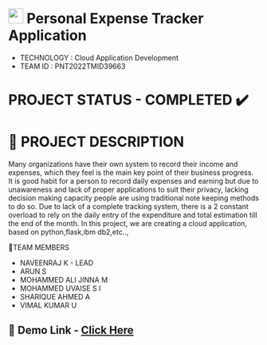 #  <img src="https://media.giphy.com/media/SxLBCNyH3WvY63ehho/giphy.gif" width="30px"> Personal Expense Tracker Application

- TECHNOLOGY : Cloud Application Development
- TEAM ID : PNT2022TMID39663

# PROJECT STATUS - COMPLETED ✔️

# 📒 PROJECT DESCRIPTION
Many organizations have their own system to record their income and expenses, which they feel is the main key point of their business progress. It is good habit for a person to record daily expenses and earning but due to unawareness and lack of proper applications to suit their privacy, lacking decision making capacity people are using traditional note keeping methods to do so. Due to lack of a complete tracking system, there is a 2 constant overload to rely on the daily entry of the expenditure and total estimation till the end of the month.
In this project, we are creating a cloud application, based on python,flask,ibm db2,etc..,                                                                                                                                                                                                                                                                                                                                                                                                                                                                                                       

👥TEAM MEMBERS

- NAVEENRAJ K - LEAD
- ARUN S
- MOHAMMED ALI JINNA M
- MOHAMMED UVAISE S I
- SHARIQUE AHMED A
- VIMAL KUMAR U

## 🎥 Demo Link - [Click Here](https://drive.google.com/file/d/1Lf_XNnvI0qssoucnNFMggbUNDpPG-v62/view?usp=sharing)
